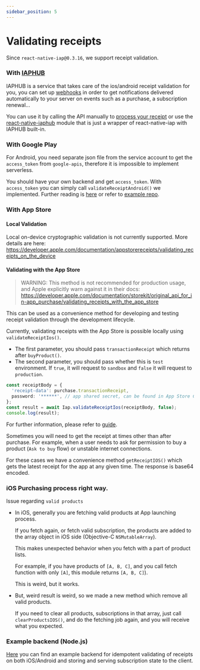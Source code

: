 ```yaml
---
sidebar_position: 5
---
```


# Validating receipts

Since `react-native-iap@0.3.16`, we support receipt validation.

### With [IAPHUB](https://www.iaphub.com)

IAPHUB is a service that takes care of the ios/android receipt validation for you, you can set up [webhooks](https://dashboard.iaphub.com/documentation/webhook) in order to get notifications delivered automatically to your server on events such as a purchase, a subscription renewal...

You can use it by calling the API manually to [process your receipt](https://dashboard.iaphub.com/documentation/api/post-receipt) or use the [react-native-iaphub](https://github.com/iaphub/react-native-iaphub) module that is just a wrapper of react-native-iap with IAPHUB built-in.

### With Google Play

For Android, you need separate json file from the service account to get the
`access_token` from `google-apis`, therefore it is impossible to implement serverless.

You should have your own backend and get `access_token`.
With `access_token` you can simply call `validateReceiptAndroid()` we implemented.
Further reading is [here](https://stackoverflow.com/questions/35127086) or refer to [example repo](https://github.com/Bang9/android-get-access-token-example).

### With App Store

#### Local Validation

Local on-device cryptographic validation is not currently supported. More details are here: https://developer.apple.com/documentation/appstorereceipts/validating_receipts_on_the_device

#### Validating with the App Store

> WARNING: This method is not recommended for production usage, and Apple explicitly warn against it in their docs: https://developer.apple.com/documentation/storekit/original_api_for_in-app_purchase/validating_receipts_with_the_app_store

This can be used as a convenience method for developing and testing receipt validation through the development lifecycle.

Currently, validating receipts with the App Store is possible locally using `validateReceiptIos()`.

- The first parameter, you should pass `transactionReceipt` which returns after `buyProduct()`.
- The second parameter, you should pass whether this is `test` environment.
  If `true`, it will request to `sandbox` and `false` it will request to `production`.

```ts
const receiptBody = {
  'receipt-data': purchase.transactionReceipt,
  password: '******', // app shared secret, can be found in App Store Connect
};
const result = await Iap.validateReceiptIos(receiptBody, false);
console.log(result);
```

For further information, please refer to [guide](https://developer.apple.com/library/content/releasenotes/General/ValidateAppStoreReceipt/Chapters/ValidateRemotely.html).

Sometimes you will need to get the receipt at times other than after purchase.
For example, when a user needs to ask for permission to buy a product (`Ask to buy`
flow) or unstable internet connections.

For these cases we have a convenience method `getReceiptIOS()` which gets
the latest receipt for the app at any given time. The response is base64 encoded.

### iOS Purchasing process right way.

Issue regarding `valid products`

- In iOS, generally you are fetching valid products at App launching process.

  If you fetch again, or fetch valid subscription, the products are added to
  the array object in iOS side (Objective-C `NSMutableArray`).

  This makes unexpected behavior when you fetch with a part of product lists.

  For example, if you have products of `[A, B, C]`, and you call fetch function
  with only `[A]`, this module returns `[A, B, C]`).

  This is weird, but it works.

- But, weird result is weird, so we made a new method which remove all valid products.

  If you need to clear all products, subscriptions in that array, just call
  `clearProductsIOS()`, and do the fetching job again, and you will receive what
  you expected.

### Example backend (Node.js)

[Here](https://github.com/mifi/in-app-subscription-example) you can find an example backend for idempotent validating of receipts on both iOS/Android and storing and serving subscription state to the client.
